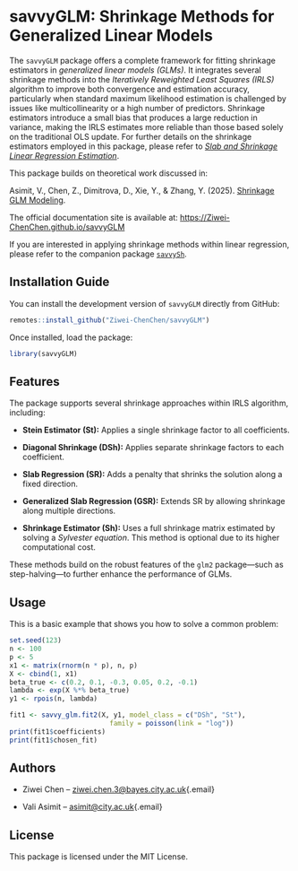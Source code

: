 # savvyGLM: Shrinkage Methods for Generalized Linear Models

The `savvyGLM` package offers a complete framework for fitting shrinkage estimators in *generalized linear models (GLMs)*. 
It integrates several shrinkage methods into the *Iteratively Reweighted Least Squares (IRLS)* algorithm to improve both convergence
and estimation accuracy, particularly when standard maximum likelihood estimation is challenged by issues like multicollinearity or 
a high number of predictors. Shrinkage estimators introduce a small bias that produces a large reduction in variance, 
making the IRLS estimates more reliable than those based solely on the traditional OLS update. 
For further details on the shrinkage estimators employed in this package, 
please refer to [*Slab and Shrinkage Linear Regression Estimation*](http//...).

This package builds on theoretical work discussed in:

Asimit, V., Chen, Z., Dimitrova, D., Xie, Y., & Zhang, Y. (2025). [Shrinkage GLM Modeling](http//...).

The official documentation site is available at: <https://Ziwei-ChenChen.github.io/savvyGLM>

If you are interested in applying shrinkage methods within linear regression, 
please refer to the companion package [`savvySh`](https://github.com/Ziwei-ChenChen/savvySh).

## Installation Guide

You can install the development version of `savvyGLM` directly from GitHub:

``` r
remotes::install_github("Ziwei-ChenChen/savvyGLM")
```

Once installed, load the package:

``` r
library(savvyGLM)
```

## Features

The package supports several shrinkage approaches within IRLS algorithm, including:

-   **Stein Estimator (St):** Applies a single shrinkage factor to all coefficients.

-   **Diagonal Shrinkage (DSh):** Applies separate shrinkage factors to each coefficient.

-   **Slab Regression (SR):** Adds a penalty that shrinks the solution along a fixed direction.

-   **Generalized Slab Regression (GSR):** Extends SR by allowing shrinkage along multiple directions.

-   **Shrinkage Estimator (Sh):** Uses a full shrinkage matrix estimated by solving a *Sylvester equation*. This method is optional due to its higher computational cost.

These methods build on the robust features of the `glm2` package—such as step-halving—to further enhance the performance of GLMs.

## Usage

This is a basic example that shows you how to solve a common problem:

``` r
set.seed(123)
n <- 100
p <- 5
x1 <- matrix(rnorm(n * p), n, p)
X <- cbind(1, x1)
beta_true <- c(0.2, 0.1, -0.3, 0.05, 0.2, -0.1)
lambda <- exp(X %*% beta_true)
y1 <- rpois(n, lambda)

fit1 <- savvy_glm.fit2(X, y1, model_class = c("DSh", "St"),
                         family = poisson(link = "log"))
print(fit1$coefficients)
print(fit1$chosen_fit)
```

## Authors

-   Ziwei Chen – [ziwei.chen.3\@bayes.city.ac.uk](mailto:ziwei.chen.3@bayes.city.ac.uk){.email}

-   Vali Asimit – [asimit\@city.ac.uk](mailto:asimit@city.ac.uk){.email}

## License

This package is licensed under the MIT License.
